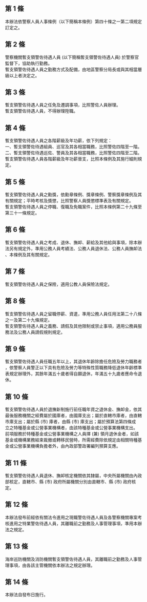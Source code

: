 第 1 條
-------
本辦法依警察人員人事條例（以下簡稱本條例）第四十條之一第二項規定  
訂定之。

第 2 條
-------
警察機關暫支領警佐待遇人員 (以下簡稱暫支領警佐待遇人員) 於警察官  
監督下，協助執行勤務。  
暫支領警佐待遇人員之勤務方式及配備，由地區警察分局長或與其相當層  
級以上者決定之。

第 3 條
-------
暫支領警佐待遇人員之任免及遷調事項，比照警佐人員辦理。  
暫支領警佐待遇人員，不得辦理陞職。

第 4 條
-------
暫支領警佐待遇人員之各階薪級及年功薪，依下列規定：  
一、暫支領警佐待遇組員、巡官及其各相當職務，比照警佐四階至一階。  
二、暫支領警佐待遇巡佐、警員及其各相當職務，比照警佐四階至二階。  
暫支領警佐待遇人員各階薪級及年功薪晉支，比照本條例及其施行細則規  
定。

第 5 條
-------
暫支領警佐待遇人員之勳獎，依勳章條例、獎章條例、警察獎章條例及其  
有關規定；平時考核及獎懲，比照警察人員獎懲標準表及有關規定。  
暫支領警佐待遇人員之停職、復職及免職案件，比照本條例第二十九條至  
第三十一條規定。

第 6 條
-------
暫支領警佐待遇人員之考成、退休、撫卹、薪給及其他給與事項，除本辦  
法另有規定外，準用公務人員考績法、公務人員退休法、公務人員撫卹法  
、本條例及其有關規定。

第 7 條
-------
暫支領警佐待遇人員之保險，適用公教人員保險法規定。

第 8 條
-------
暫支領警佐待遇人員之留職停薪、資遣，準用公務人員任用法第二十八條  
之一及第二十九條規定。  
暫支領警佐待遇人員之義務、請假及其他限制或禁止事項，適用公務員服  
務法及公務人員請假規則規定。

第 9 條
-------
暫支領警佐待遇人員任職五年以上，其退休年齡除擔任危險及勞力職務者  
，依警察人員警正以下具有危險及勞力等特殊性質職務降低退休年齡標準  
表規定辦理外，其餘年滿五十歲者得自願退休，年滿五十九歲者應命令退  
休。

第 10 條
--------
暫支領警佐待遇人員於退撫新制施行前任職年資之退休金、撫卹金，依其  
最後服務機關之經費屬於國庫者，由國庫支出；屬於直轄市庫者，由直轄  
市庫支出；屬於縣 (市) 庫者，由縣 (市) 庫支出；屬於預算法第四條成  
立之特種基金或公營事業機構者，由該特種基金或公營事業機構支出。  
前項服務於特種基金或公營事業機構之人員擇 (兼) 領月退休金者，如該  
基金或機構業務結束裁撤或轉移民營時，所需經費除依規定由相關特種基  
金或公營事業機構負擔者外，由內政部警政署編列預算支應。

第 11 條
--------
暫支領警佐待遇人員退休、撫卹核定機關依其隸屬，中央所屬機關由內政  
部核定，直轄市、縣 (市) 政府所屬機關分別由直轄市、縣 (市) 政府核  
定。

第 12 條
--------
本辦法發布前經依有關法令進用之現職警佐待遇人員及各警察機關專案考  
核進用之特業警佐待遇人員，其離職前之勤務及人事管理事項，準用本辦  
法之規定。

第 13 條
--------
海岸巡防機關及消防機關暫支領警佐待遇人員，其離職前之勤務及人事管  
理事項，由各該主管機關依本辦法之規定辦理。

第 14 條
--------
本辦法自發布日施行。

